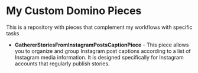 # My Custom Domino Pieces
This is a repository with pieces that complement my workflows with specific tasks

- **GathererStoriesFromInstagramPostsCaptionPiece** - This piece allows you to organize and group Instagram post captions according to a list of Instagram media information. It is designed specifically for Instagram accounts that regularly publish stories.

